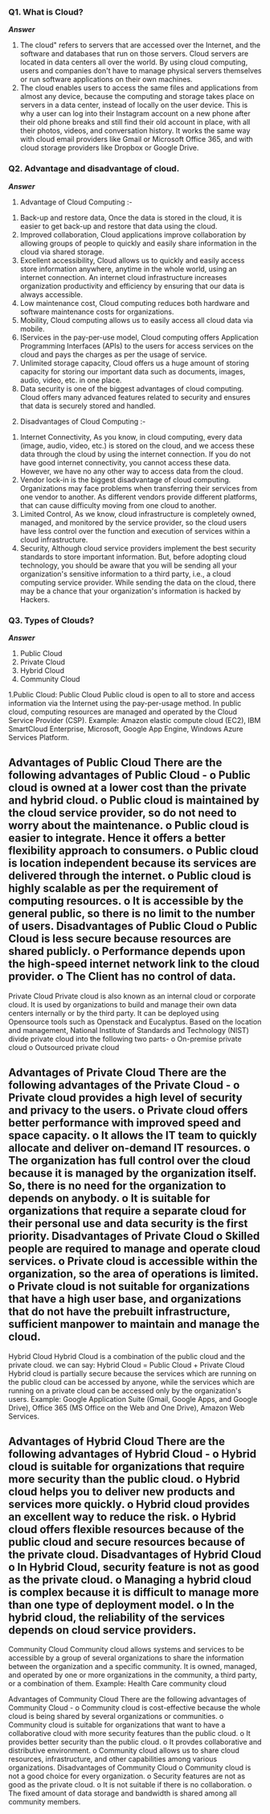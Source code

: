 ### Q1. What is Cloud?
***Answer***
1. The cloud" refers to servers that are accessed over the Internet, and the software and databases that run on those servers. Cloud servers are located in data centers all over the world. By using cloud computing, users and companies don't have to manage physical servers themselves or run software applications on their own machines.
2. The cloud enables users to access the same files and applications from almost any device, because the computing and storage takes place on servers in a data center, instead of locally on the user device. This is why a user can log into their Instagram account on a new phone after their old phone breaks and still find their old account in place, with all their photos, videos, and conversation history. It works the same way with cloud email providers like Gmail or Microsoft Office 365, and with cloud storage providers like Dropbox or Google Drive.

### Q2. Advantage and disadvantage of cloud.
***Answer***
1. Advantage of Cloud Computing :- 
1) Back-up and restore data, Once the data is stored in the cloud, it is easier to get back-up and restore that data using the cloud. 
2) Improved collaboration, Cloud applications improve collaboration by allowing groups of people to quickly and easily share information in the cloud via shared storage.
3) Excellent accessibility, Cloud allows us to quickly and easily access store information anywhere, anytime in the whole world, using an internet connection. An internet cloud infrastructure increases organization productivity and efficiency by ensuring that our data is always accessible.
4) Low maintenance cost, Cloud computing reduces both hardware and software maintenance costs for organizations.
5) Mobility, Cloud computing allows us to easily access all cloud data via mobile.
6) IServices in the pay-per-use model, Cloud computing offers Application Programming Interfaces (APIs) to the users for access services on the cloud and pays the charges as per the usage of service.
7) Unlimited storage capacity, Cloud offers us a huge amount of storing capacity for storing our important data such as documents, images, audio, video, etc. in one place.
8) Data security is one of the biggest advantages of cloud computing. Cloud offers many advanced features related to security and ensures that data is securely stored and handled.
2. Disadvantages of Cloud Computing :-
1) Internet Connectivity, As you know, in cloud computing, every data (image, audio, video, etc.) is stored on the cloud, and we access these data through the cloud by using the internet connection. If you do not have good internet connectivity, you cannot access these data. However, we have no any other way to access data from the cloud.
2) Vendor lock-in is the biggest disadvantage of cloud computing. Organizations may face problems when transferring their services from one vendor to another. As different vendors provide different platforms, that can cause difficulty moving from one cloud to another.
3) Limited Control, As we know, cloud infrastructure is completely owned, managed, and monitored by the service provider, so the cloud users have less control over the function and execution of services within a cloud infrastructure.
4) Security, Although cloud service providers implement the best security standards to store important information. But, before adopting cloud technology, you should be aware that you will be sending all your organization's sensitive information to a third party, i.e., a cloud computing service provider. While sending the data on the cloud, there may be a chance that your organization's information is hacked by Hackers.

### Q3. Types of Clouds?
***Answer***
1. Public Cloud
2. Private Cloud
3. Hybrid Cloud
4. Community Cloud




1.Public Cloud:
Public Cloud
Public cloud is open to all to store and access information via the Internet using the pay-per-usage method.
In public cloud, computing resources are managed and operated by the Cloud Service Provider (CSP).
Example: Amazon elastic compute cloud (EC2), IBM SmartCloud Enterprise, Microsoft, Google App Engine, Windows Azure Services Platform.

Advantages of Public Cloud
There are the following advantages of Public Cloud -
o	Public cloud is owned at a lower cost than the private and hybrid cloud.
o	Public cloud is maintained by the cloud service provider, so do not need to worry about the maintenance.
o	Public cloud is easier to integrate. Hence it offers a better flexibility approach to consumers.
o	Public cloud is location independent because its services are delivered through the internet.
o	Public cloud is highly scalable as per the requirement of computing resources.
o	It is accessible by the general public, so there is no limit to the number of users.
Disadvantages of Public Cloud
o	Public Cloud is less secure because resources are shared publicly.
o	Performance depends upon the high-speed internet network link to the cloud provider.
o	The Client has no control of data.
----------------------------------------------
Private Cloud
Private cloud is also known as an internal cloud or corporate cloud. It is used by organizations to build and manage their own data centers internally or by the third party. It can be deployed using Opensource tools such as Openstack and Eucalyptus.
Based on the location and management, National Institute of Standards and Technology (NIST) divide private cloud into the following two parts-
o	On-premise private cloud
o	Outsourced private cloud

Advantages of Private Cloud
There are the following advantages of the Private Cloud -
o	Private cloud provides a high level of security and privacy to the users.
o	Private cloud offers better performance with improved speed and space capacity.
o	It allows the IT team to quickly allocate and deliver on-demand IT resources.
o	The organization has full control over the cloud because it is managed by the organization itself. So, there is no need for the organization to depends on anybody.
o	It is suitable for organizations that require a separate cloud for their personal use and data security is the first priority.
Disadvantages of Private Cloud
o	Skilled people are required to manage and operate cloud services.
o	Private cloud is accessible within the organization, so the area of operations is limited.
o	Private cloud is not suitable for organizations that have a high user base, and organizations that do not have the prebuilt infrastructure, sufficient manpower to maintain and manage the cloud. 
-------------------------------------------------------
Hybrid Cloud
Hybrid Cloud is a combination of the public cloud and the private cloud. we can say:
Hybrid Cloud = Public Cloud + Private Cloud
Hybrid cloud is partially secure because the services which are running on the public cloud can be accessed by anyone, while the services which are running on a private cloud can be accessed only by the organization's users.
Example: Google Application Suite (Gmail, Google Apps, and Google Drive), Office 365 (MS Office on the Web and One Drive), Amazon Web Services.

Advantages of Hybrid Cloud
There are the following advantages of Hybrid Cloud -
o	Hybrid cloud is suitable for organizations that require more security than the public cloud.
o	Hybrid cloud helps you to deliver new products and services more quickly.
o	Hybrid cloud provides an excellent way to reduce the risk.
o	Hybrid cloud offers flexible resources because of the public cloud and secure resources because of the private cloud.
Disadvantages of Hybrid Cloud
o	In Hybrid Cloud, security feature is not as good as the private cloud.
o	Managing a hybrid cloud is complex because it is difficult to manage more than one type of deployment model.
o	In the hybrid cloud, the reliability of the services depends on cloud service providers.
-------------------------------------------------------------
Community Cloud
Community cloud allows systems and services to be accessible by a group of several organizations to share the information between the organization and a specific community. It is owned, managed, and operated by one or more organizations in the community, a third party, or a combination of them.
Example: Health Care community cloud

Advantages of Community Cloud
There are the following advantages of Community Cloud -
o	Community cloud is cost-effective because the whole cloud is being shared by several organizations or communities.
o	Community cloud is suitable for organizations that want to have a collaborative cloud with more security features than the public cloud.
o	It provides better security than the public cloud.
o	It provdes collaborative and distributive environment.
o	Community cloud allows us to share cloud resources, infrastructure, and other capabilities among various organizations.
Disadvantages of Community Cloud
o	Community cloud is not a good choice for every organization.
o	Security features are not as good as the private cloud.
o	It is not suitable if there is no collaboration.
o	The fixed amount of data storage and bandwidth is shared among all community members. 

